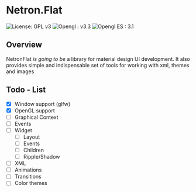 # Netron.Flat
![License: GPL v3](https://img.shields.io/badge/License-GPL%20v3-blue.svg)
![Opengl : v3.3](https://img.shields.io/badge/opengl-3.3-yellow.svg)
![Opengl ES : 3.1](https://img.shields.io/badge/opengl%20ES-3.1-red.svg)

## Overview
NetronFlat *is going to be* a library for material design UI development. It also provides simple and indispensable set of tools for working with xml, themes and images 

## Todo - List
 - [x] Window support (glfw)
 - [x] OpenGL support
 - [ ] Graphical Context
 - [ ] Events
 - [ ] Widget
   - [ ] Layout
   - [ ] Events
   - [ ] Children
   - [ ] Ripple/Shadow
 - [ ] XML
 - [ ] Animations
 - [ ] Transitions
 - [ ] Color themes
